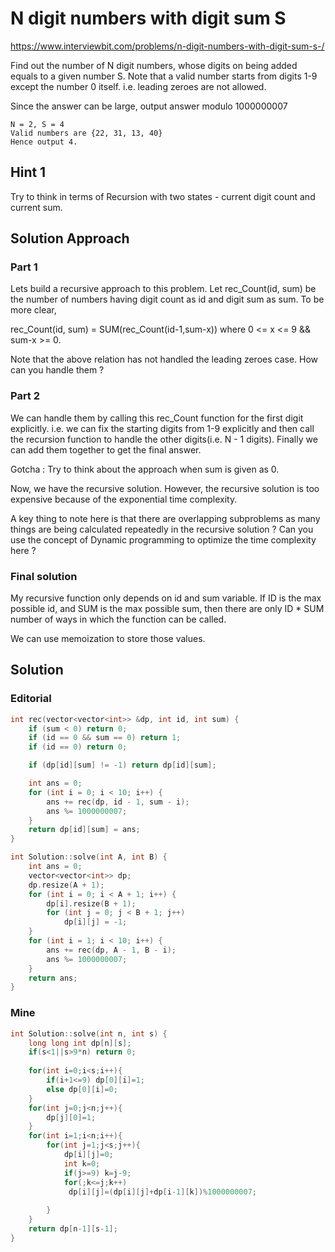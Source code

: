 # N digit numbers with digit sum S

https://www.interviewbit.com/problems/n-digit-numbers-with-digit-sum-s-/


Find out the number of N digit numbers, whose digits on being added equals to a given number S. Note that a valid number starts from digits 1-9 except the number 0 itself. i.e. leading zeroes are not allowed.

Since the answer can be large, output answer modulo 1000000007

```
N = 2, S = 4 
Valid numbers are {22, 31, 13, 40} 
Hence output 4.
```

## Hint 1

Try to think in terms of Recursion with two states - current digit count and current sum.

## Solution Approach

### Part 1

Lets build a recursive approach to this problem. Let rec_Count(id, sum) be the number of numbers having digit count as id and digit sum as sum. To be more clear,

rec_Count(id, sum) = SUM(rec_Count(id-1,sum-x)) where 0 <= x <= 9 && sum-x >= 0. 

Note that the above relation has not handled the leading zeroes case. How can you handle them ?

### Part 2

We can handle them by calling this rec_Count function for the first digit explicitly. i.e. we can fix the starting digits from 1-9 explicitly and then call the recursion function to handle the other digits(i.e. N - 1 digits). Finally we can add them together to get the final answer.

Gotcha : Try to think about the approach when sum is given as 0.

Now, we have the recursive solution. However, the recursive solution is too expensive because of the exponential time complexity.

A key thing to note here is that there are overlapping subproblems as many things are being calculated repeatedly in the recursive solution ? Can you use the concept of Dynamic programming to optimize the time complexity here ?

### Final solution

My recursive function only depends on id and sum variable. If ID is the max possible id, and SUM is the max possible sum, then there are only ID * SUM number of ways in which the function can be called.

We can use memoization to store those values.


## Solution

### Editorial
```cpp
int rec(vector<vector<int>> &dp, int id, int sum) {
    if (sum < 0) return 0;
    if (id == 0 && sum == 0) return 1;
    if (id == 0) return 0;

    if (dp[id][sum] != -1) return dp[id][sum];

    int ans = 0;
    for (int i = 0; i < 10; i++) {
        ans += rec(dp, id - 1, sum - i);
        ans %= 1000000007;
    }
    return dp[id][sum] = ans;
}

int Solution::solve(int A, int B) {
    int ans = 0;
    vector<vector<int>> dp;
    dp.resize(A + 1);
    for (int i = 0; i < A + 1; i++) {
        dp[i].resize(B + 1);
        for (int j = 0; j < B + 1; j++)
            dp[i][j] = -1;
    }
    for (int i = 1; i < 10; i++) {
        ans += rec(dp, A - 1, B - i);
        ans %= 1000000007;
    }
    return ans;
}

```


### Mine

```cpp
int Solution::solve(int n, int s) {
    long long int dp[n][s];
    if(s<1||s>9*n) return 0;
    
    for(int i=0;i<s;i++){
        if(i+1<=9) dp[0][i]=1;
        else dp[0][i]=0;
    }
    for(int j=0;j<n;j++){
        dp[j][0]=1;
    }
    for(int i=1;i<n;i++){
        for(int j=1;j<s;j++){
            dp[i][j]=0;
            int k=0;
            if(j>=9) k=j-9;
            for(;k<=j;k++)
             dp[i][j]=(dp[i][j]+dp[i-1][k])%1000000007;
             
        }
    }
    return dp[n-1][s-1];
}
```
